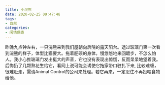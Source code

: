 ```yaml
---
title: 小浣熊
date: 2020-02-25 09:47:48
tags:
- 自然
categories:
- 闲情偶寄
---
```


昨晚九点钟左右，一只浣熊来到我们屋朝向后院的露天阳台。透过玻璃门第一次看到浣熊的样子，体型比猫要大。拖着肥硕的身体，慢悠悠地来回踱步，不怎么怕人。我小心推玻璃门发出挺大的声音，它也没有表现出惊慌，反而呆呆地望着我。后悔扔了几颗熟花生给它，看网上说可能会诱使它拖家带口驻扎下来, 比较难缠，很难赶走，需请Animal Control的公司来处理。若它再来，一定忍住不再投喂食物给他。
